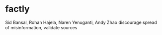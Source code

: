 # factly
Sid Bansal, Rohan Hajela, Naren Yenuganti, Andy Zhao
discourage spread of misinformation, validate sources
